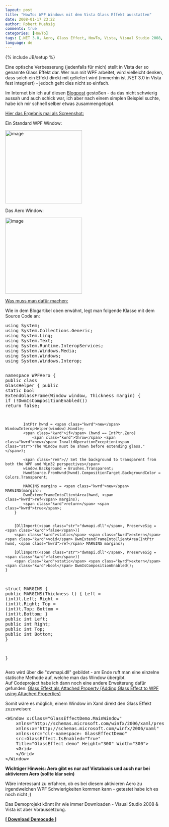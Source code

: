 ```yaml
---
layout: post
title: "HowTo: WPF Windows mit dem Vista Glass Effekt ausstatten"
date: 2008-01-17 23:22
author: Robert Muehsig
comments: true
categories: [HowTo]
tags: [.NET 3.0, Aero, Glass Effect, HowTo, Vista, Visual Studio 2008, WPF, XAML]
language: de
---
```

{% include JB/setup %}
<p>Eine optische Verbesserung (jedenfalls für mich) stellt in Vista der so genannte Glass Effekt dar. Wer nun mit WPF arbeitet, wird vielleicht denken, dass solch ein Effekt direkt mit geliefert wird (immerhin ist .NET 3.0 in Vista fest integriert) - jedoch geht dies nicht so einfach.</p> <p>Im Internet bin ich auf diesen <a href="http://blogs.msdn.com/adam_nathan/archive/2006/05/04/589686.aspx" target="_blank">Blogpost</a> gestoßen - da das nicht schwierig aussah und auch schick war, ich aber nach einem simplen Beispiel suchte, habe ich mir schnell selber etwas zusammengetippt.</p> <p><u>Hier das Ergebnis mal als Screenshot:</u></p> <p>Ein Standard WPF Window:</p> <p><a href="{{BASE_PATH}}/assets/wp-images-de/image228.png"><img style="border-right: 0px; border-top: 0px; border-left: 0px; border-bottom: 0px" height="232" alt="image" src="{{BASE_PATH}}/assets/wp-images-de/image-thumb207.png" width="244" border="0"></a> </p> <p>Das Aero Window:</p> <p><a href="{{BASE_PATH}}/assets/wp-images-de/image229.png"><img style="border-right: 0px; border-top: 0px; border-left: 0px; border-bottom: 0px" height="241" alt="image" src="{{BASE_PATH}}/assets/wp-images-de/image-thumb208.png" width="244" border="0"></a> </p> <p><u>Was muss man dafür machen:</u></p> <p>Wie in dem Blogartikel oben erwähnt, legt man folgende Klasse mit dem Source Code an:</p> <div class="CodeFormatContainer"><pre class="csharpcode"><span class="kwrd">using</span> System;
<span class="kwrd">using</span> System.Collections.Generic;
<span class="kwrd">using</span> System.Linq;
<span class="kwrd">using</span> System.Text;
<span class="kwrd">using</span> System.Runtime.InteropServices;
<span class="kwrd">using</span> System.Windows.Media;
<span class="kwrd">using</span> System.Windows;
<span class="kwrd">using</span> System.Windows.Interop;

<span class="kwrd">namespace</span> WPFAero
{
    <span class="kwrd">public</span> <span class="kwrd">class</span> GlassHelper
    {
        <span class="kwrd">public</span> <span class="kwrd">static</span> <span class="kwrd">bool</span> ExtendGlassFrame(Window window, Thickness margin)
        {
            <span class="kwrd">if</span> (!DwmIsCompositionEnabled())
                <span class="kwrd">return</span> <span class="kwrd">false</span>;

            IntPtr hwnd = <span class="kwrd">new</span> WindowInteropHelper(window).Handle;
            <span class="kwrd">if</span> (hwnd == IntPtr.Zero)
                <span class="kwrd">throw</span> <span class="kwrd">new</span> InvalidOperationException(<span class="str">"The Window must be shown before extending glass."</span>);

            <span class="rem">// Set the background to transparent from both the WPF and Win32 perspectives</span>
            window.Background = Brushes.Transparent;
            HwndSource.FromHwnd(hwnd).CompositionTarget.BackgroundColor = Colors.Transparent;

            MARGINS margins = <span class="kwrd">new</span> MARGINS(margin);
            DwmExtendFrameIntoClientArea(hwnd, <span class="kwrd">ref</span> margins);
            <span class="kwrd">return</span> <span class="kwrd">true</span>;
        }


        [DllImport(<span class="str">"dwmapi.dll"</span>, PreserveSig = <span class="kwrd">false</span>)]
        <span class="kwrd">static</span> <span class="kwrd">extern</span> <span class="kwrd">void</span> DwmExtendFrameIntoClientArea(IntPtr hwnd, <span class="kwrd">ref</span> MARGINS margins);

        [DllImport(<span class="str">"dwmapi.dll"</span>, PreserveSig = <span class="kwrd">false</span>)]
        <span class="kwrd">static</span> <span class="kwrd">extern</span> <span class="kwrd">bool</span> DwmIsCompositionEnabled();
    }

    
<span class="kwrd">struct</span> MARGINS
{
  <span class="kwrd">public</span> MARGINS(Thickness t)
  {
    Left = (<span class="kwrd">int</span>)t.Left;
    Right = (<span class="kwrd">int</span>)t.Right;
    Top = (<span class="kwrd">int</span>)t.Top;
    Bottom = (<span class="kwrd">int</span>)t.Bottom;
  }
  <span class="kwrd">public</span> <span class="kwrd">int</span> Left;
  <span class="kwrd">public</span> <span class="kwrd">int</span> Right;
  <span class="kwrd">public</span> <span class="kwrd">int</span> Top;
  <span class="kwrd">public</span> <span class="kwrd">int</span> Bottom;
}

}
</pre></div>
<p>Aero wird über die "dwmapi.dll" gebildet - am Ende ruft man eine einzelne statische Methode auf, welche man das Window übergibt.<br>Auf Codeproject habe ich dann noch eine andere Erweiterung dafür gefunden: <a href="http://www.codeproject.com/KB/WPF/WPFGlass.aspx" target="_blank">Glass Effekt als Attached Property (Adding Glass Effect to WPF using Attached Properties)</a></p>
<p>Somit wäre es möglich, einem Window im Xaml direkt den Glass Effekt zuzuweisen:</p>
<div class="CodeFormatContainer"><pre class="csharpcode">&lt;Window x:Class=<span class="str">"GlassEffectDemo.MainWindow"</span>
    xmlns=<span class="str">"http://schemas.microsoft.com/winfx/2006/xaml/presentation"</span>
    xmlns:x=<span class="str">"http://schemas.microsoft.com/winfx/2006/xaml"</span>
    xmlns:src=<span class="str">"clr-namespace: GlassEffectDemo"</span>
    src:GlassEffect.IsEnabled=<span class="str">"True"</span>
    Title=<span class="str">"GlassEffect demo"</span> Height=<span class="str">"300"</span> Width=<span class="str">"300"</span>&gt;
    &lt;Grid&gt;
    &lt;/Grid&gt;
&lt;/Window&gt;  </pre></div>
<p><strong>Wichtiger Hinweis: Aero gibt es nur auf Vistabasis und auch nur bei aktivierem Aero (sollte klar sein)</strong></p>
<p>Wäre interessant zu erfahren, ob es bei diesem aktivieren Aero zu irgendwelchen WPF Schwierigkeiten kommen kann - getestet habe ich es noch nicht ;)</p>
<p>Das Demoprojekt könnt ihr wie immer Downloaden - Visual Studio 2008 &amp; Vista ist aber Voraussetzung.</p>
<p><strong><a href="{{BASE_PATH}}/assets/files/democode/wpfaero/wpfaero.zip" target="_blank">[ Download Democode ]</a></strong></p>
